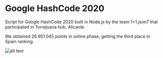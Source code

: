 # Google HashCode 2020

Script for Google HashCode 2020 built in Node.js by the team 1+1.json7 that participated in Torrejuana hub, Alicante

We obtained 26.951.045 points in online phase, getting the third place in Spain ranking.

![alt text](https://imgur.com/AxP9Syq.jpg "Ranking")


